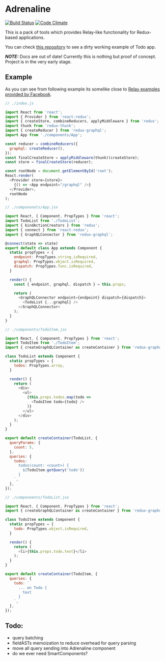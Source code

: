# Adrenaline

[![Build Status](https://travis-ci.org/gyzerok/adrenaline.svg?branch=master)](https://travis-ci.org/gyzerok/adrenaline)
[![Code Climate](https://codeclimate.com/github/gyzerok/redux-graphql/badges/gpa.svg)](https://codeclimate.com/github/gyzerok/redux-graphql)

This is a pack of tools which provides Relay-like functionality for Redux-based applications.

You can check [this repository](https://github.com/gyzerok/redux-react-graphql-example) to see a dirty working example of Todo app.

***NOTE:*** Docs are out of date! Currently this is nothing but proof of concept. Project is in the very early stage.

## Example

As you can see from following example its somelike close to [Relay examples provided by Facebook](http://facebook.github.io/react/blog/2015/03/19/building-the-facebook-news-feed-with-relay.html).

```javascript
// ./index.js

import React from 'react';
import { Provider } from 'react-redux';
import { createStore, combineReducers, applyMiddleware } from 'redux';
import thunk from 'redux-thunk';
import { createReducer } from 'redux-graphql';
import App from './components/App';

const reducer = combineReducers({
  graphql: createReducer(),
});
const finalCreateStore = applyMiddleware(thunk)(createStore);
const store = finalCreateStore(reducer);

const rootNode = document.getElementById('root');
React.render(
  <Provider store={store}>
    {() => <App endpoint="/graphql" />}
  </Provider>,
  rootNode
);

```

```javascript
// ./componenets/App.jsx

import React, { Component, PropTypes } from 'react';
import TodoList from './TodoList';
import { bindActionCreators } from 'redux';
import { connect } from 'react-redux';
import { GraphQLConnector } from 'redux-graphql';

@connect(state => state)
export default class App extends Component {
  static propTypes = {
    endpoint: PropTypes.string.isRequired,
    graphql: PropTypes.object.isRequired,
    dispatch: PropTypes.func.isRequired,
  }

  render() {
    const { endpoint, graphql, dispatch } = this.props;

    return (
      <GraphQLConnector endpoint={endpoint} dispatch={dispatch}>
        <TodoList {...graphql} />
      </GraphQLConnector>
    );
  }
}
```

```javascript
// ./components/TodoItem.jsx

import React, { Component, PropTypes } from 'react';
import TodoItem from './TodoItem';
import { createGraphQLContainer as createContainer } from 'redux-graphql';

class TodoList extends Component {
  static propTypes = {
    todos: PropTypes.array,
  }

  render() {
    return (
      <div>
        <ul>
          {this.props.todos.map(todo =>
            <TodoItem todo={todo} />
          )}
        </ul>
      </div>
    );
  }
}

export default createContainer(TodoList, {
  queryParams: {
    count: 5,
  },
  queries: {
    todos: `
      todos(count: <count>) {
        ${TodoItem.getQuery('todo')}
      }
    `,
  },
});
```

```javascript
// ./componeents/TodoList.jsx

import React, { Component, PropTypes } from 'react';
import { createGraphQLContainer as createContainer } from 'redux-graphql';

class TodoItem extends Component {
  static propTypes = {
    todo: PropTypes.object.isRequired,
  }

  render() {
    return (
      <li>{this.props.todo.text}</li>
    );
  }
}

export default createContainer(TodoItem, {
  queries: {
    todo: `
      ... on Todo {
        text
      }
    `,
  },
});
```

## Todo:
 - query batching
 - fieldASTs memoization to reduce overhead for query parsing
 - move all query sending into Adrenaline component
 - do we ever need SmartComponents?
